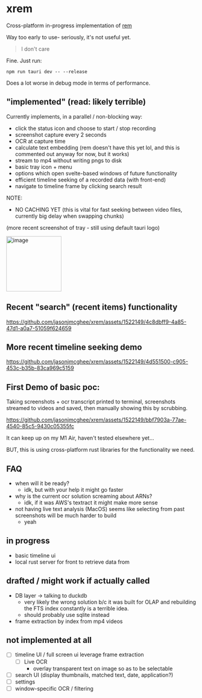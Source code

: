 # xrem

Cross-platform in-progress implementation of [rem](https://github.com/jasonjmcghee/rem)

Way too early to use- seriously, it's not useful yet.

> I don't care

Fine. Just run:

`npm run tauri dev -- --release`

Does a lot worse in debug mode in terms of performance.

## "implemented" (read: likely terrible)
Currently implements, in a parallel / non-blocking way:
- click the status icon and choose to start / stop recording
- screenshot capture every 2 seconds
- OCR at capture time
- calculate text embedding (rem doesn't have this yet lol, and this is commented out anyway for now, but it works)
- stream to mp4 without writing pngs to disk
- basic tray icon + menu
- options which open svelte-based windows of future functionality
- efficient timeline seeking of a recorded data (with front-end)
- navigate to timeline frame by clicking search result

NOTE: 
- NO CACHING YET (this is vital for fast seeking between video files, currently big delay when swapping chunks)

(more recent screenshot of tray - still using default tauri logo)

<img width="146" alt="image" src="https://github.com/jasonjmcghee/xrem/assets/1522149/34e140ff-b047-4160-9947-2d30824210e4">

## Recent "search" (recent items) functionality

https://github.com/jasonjmcghee/xrem/assets/1522149/4c8dbff9-4a85-47d1-a0a7-51059f624659


## More recent timeline seeking demo

https://github.com/jasonjmcghee/xrem/assets/1522149/4d551500-c905-453c-b35b-83ca969c5159


## First Demo of basic poc:

Taking screenshots + ocr transcript printed to terminal, screenshots streamed to videos and saved, 
then manually showing this by scrubbing. 

https://github.com/jasonjmcghee/xrem/assets/1522149/bbf7903a-77ae-4540-85c5-9430c05355fc

It can keep up on my M1 Air, haven't tested elsewhere yet...

BUT, this is using cross-platform rust libraries for the functionality we need.

## FAQ
- when will it be ready?
    - idk, but with your help it might go faster
- why is the current ocr solution screaming about ARNs?
    - idk, if it was AWS's textract it might make more sense
- not having live text analysis (MacOS) seems like selecting from past screenshots will be much harder to build
    - yeah  

## in progress
- basic timeline ui
- local rust server for front to retrieve data from

## drafted / might work if actually called
- DB layer -> talking to duckdb
    - very likely the wrong solution b/c it was built for OLAP and rebuilding the FTS index constantly is a terrible idea.
    - should probably use sqlite instead
- frame extraction by index from mp4 videos

## not implemented at all
- [ ] timeline UI / full screen ui leverage frame extraction
    - [ ] Live OCR
        - overlay transparent text on image so as to be selectable
- [ ] search UI (display thumbnails, matched text, date, application?)
- [ ] settings
- [ ] window-specific OCR / filtering
